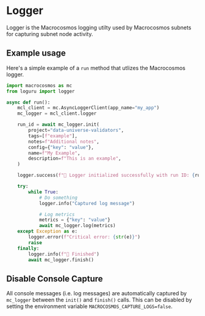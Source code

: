 # Logger
Logger is the Macrocosmos logging utilty used by Macrocosmos subnets for capturing subnet node activity.


## Example usage
Here's a simple example of a `run` method that utlizes the Macrocosmos logger.
```py
import macrocosmos as mc
from loguru import logger

async def run():
    mcl_client = mc.AsyncLoggerClient(app_name="my_app")
    mc_logger = mcl_client.logger

    run_id = await mc_logger.init(
        project="data-universe-validators",
        tags=[f"example"],
        notes=f"Additional notes",
        config={"key": "value"},
        name=f"My Example",
        description=f"This is an example",
    )

    logger.success(f"🚀 Logger initialized successfully with run ID: {run_id}")

    try:
        while True:
            # Do something
            logger.info("Captured log message")

            # Log metrics
            metrics = {"key": "value"}
            await mc_logger.log(metrics)
    except Exception as e:
        logger.error(f"Critical error: {str(e)}")
        raise
    finally:
        logger.info(f"🏁 Finished")
        await mc_logger.finish()
```

## Disable Console Capture
All console messages (i.e. log messages) are automatically captured by `mc_logger` between the `init()` and `finish()` calls.  This can be disabled by setting the environment variable `MACROCOSMOS_CAPTURE_LOGS=false`.
